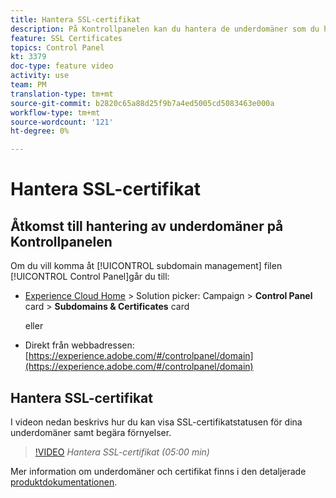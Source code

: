 ```yaml
---
title: Hantera SSL-certifikat
description: På Kontrollpanelen kan du hantera de underdomäner som du har delegerat till Adobe Campaign. Du kan visa dina underdomäner och begära att deras certifikat förnyas.
feature: SSL Certificates
topics: Control Panel
kt: 3379
doc-type: feature video
activity: use
team: PM
translation-type: tm+mt
source-git-commit: b2820c65a88d25f9b7a4ed5005cd5083463e000a
workflow-type: tm+mt
source-wordcount: '121'
ht-degree: 0%

---
```



# Hantera SSL-certifikat

## Åtkomst till hantering av underdomäner på Kontrollpanelen

Om du vill komma åt [!UICONTROL subdomain management] filen [!UICONTROL Control Panel]går du till:

* [Experience Cloud Home](https://experience.adobe.com/#/home) > Solution picker: Campaign > **Control Panel** card > **Subdomains &amp; Certificates** card

   eller
* Direkt från webbadressen: [https://experience.adobe.com/#/controlpanel/domain](https://experience.adobe.com/#/controlpanel/domain)

## Hantera SSL-certifikat

I videon nedan beskrivs hur du kan visa SSL-certifikatstatusen för dina underdomäner samt begära förnyelser.

>[!VIDEO](https://video.tv.adobe.com/v/28492?quality=12)
*Hantera SSL-certifikat (05:00 min)*

Mer information om underdomäner och certifikat finns i den detaljerade [produktdokumentationen](https://helpx.adobe.com/campaign/kb/control-panel-subdomains-certificates.html).
